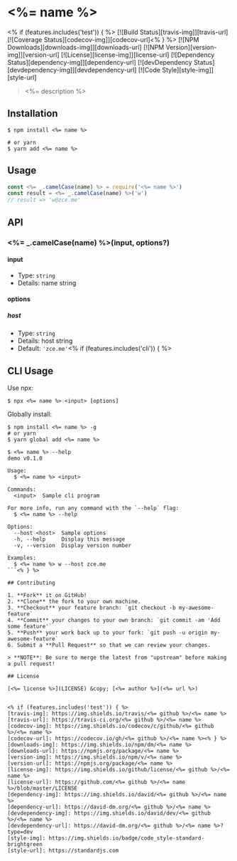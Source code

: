 # <%= name %>
<% if (features.includes('test')) { %>
[![Build Status][travis-img]][travis-url]
[![Coverage Status][codecov-img]][codecov-url]<% } %>
[![NPM Downloads][downloads-img]][downloads-url]
[![NPM Version][version-img]][version-url]
[![License][license-img]][license-url]
[![Dependency Status][dependency-img]][dependency-url]
[![devDependency Status][devdependency-img]][devdependency-url]
[![Code Style][style-img]][style-url]

> <%= description %>

## Installation

```shell
$ npm install <%= name %>

# or yarn
$ yarn add <%= name %>
```

## Usage

<!-- TODO: Introduction of Usage -->

```javascript
const <%= _.camelCase(name) %> = require('<%= name %>')
const result = <%= _.camelCase(name) %>('w')
// result => 'w@zce.me'
```

## API

<!-- TODO: Introduction of API -->

### <%= _.camelCase(name) %>(input, options?)

#### input

- Type: `string`
- Details: name string

#### options

##### host

- Type: `string`
- Details: host string
- Default: `'zce.me'`<% if (features.includes('cli')) { %>

## CLI Usage

<!-- TODO: Introduction of CLI -->

Use npx:

```shell
$ npx <%= name %> <input> [options]
```

Globally install:

```shell
$ npm install <%= name %> -g
# or yarn
$ yarn global add <%= name %>
```

```shell
$ <%= name %> --help
demo v0.1.0

Usage:
  $ <%= name %> <input>

Commands:
  <input>  Sample cli program

For more info, run any command with the `--help` flag:
  $ <%= name %> --help

Options:
  --host <host>  Sample options
  -h, --help     Display this message
  -v, --version  Display version number

Examples:
  $ <%= name %> w --host zce.me
```<% } %>

## Contributing

1. **Fork** it on GitHub!
2. **Clone** the fork to your own machine.
3. **Checkout** your feature branch: `git checkout -b my-awesome-feature`
4. **Commit** your changes to your own branch: `git commit -am 'Add some feature'`
5. **Push** your work back up to your fork: `git push -u origin my-awesome-feature`
6. Submit a **Pull Request** so that we can review your changes.

> **NOTE**: Be sure to merge the latest from "upstream" before making a pull request!

## License

[<%= license %>](LICENSE) &copy; [<%= author %>](<%= url %>)


<% if (features.includes('test')) { %>
[travis-img]: https://img.shields.io/travis/<%= github %>/<%= name %>
[travis-url]: https://travis-ci.org/<%= github %>/<%= name %>
[codecov-img]: https://img.shields.io/codecov/c/github/<%= github %>/<%= name %>
[codecov-url]: https://codecov.io/gh/<%= github %>/<%= name %><% } %>
[downloads-img]: https://img.shields.io/npm/dm/<%= name %>
[downloads-url]: https://npmjs.org/package/<%= name %>
[version-img]: https://img.shields.io/npm/v/<%= name %>
[version-url]: https://npmjs.org/package/<%= name %>
[license-img]: https://img.shields.io/github/license/<%= github %>/<%= name %>
[license-url]: https://github.com/<%= github %>/<%= name %>/blob/master/LICENSE
[dependency-img]: https://img.shields.io/david/<%= github %>/<%= name %>
[dependency-url]: https://david-dm.org/<%= github %>/<%= name %>
[devdependency-img]: https://img.shields.io/david/dev/<%= github %>/<%= name %>
[devdependency-url]: https://david-dm.org/<%= github %>/<%= name %>?type=dev
[style-img]: https://img.shields.io/badge/code_style-standard-brightgreen
[style-url]: https://standardjs.com
